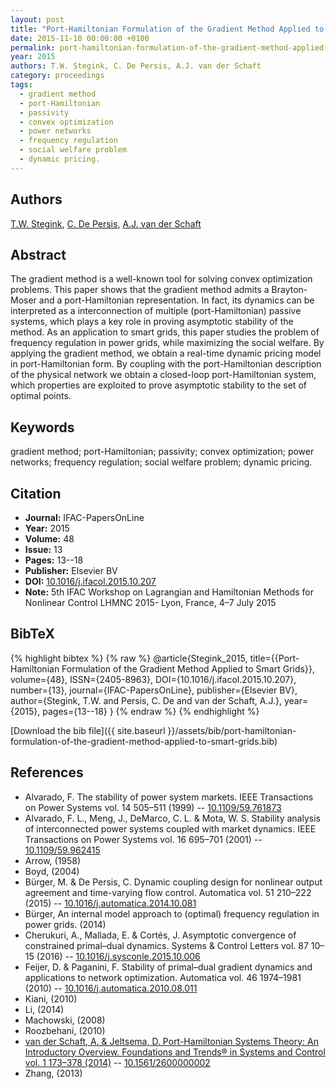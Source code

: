 ```yaml
---
layout: post
title: "Port-Hamiltonian Formulation of the Gradient Method Applied to Smart Grids"
date: 2015-11-10 00:00:00 +0100
permalink: port-hamiltonian-formulation-of-the-gradient-method-applied-to-smart-grids
year: 2015
authors: T.W. Stegink, C. De Persis, A.J. van der Schaft
category: proceedings
tags:
  - gradient method
  - port-Hamiltonian
  - passivity
  - convex optimization
  - power networks
  - frequency regulation
  - social welfare problem
  - dynamic pricing.
---
```

 
## Authors
[T.W. Stegink](authors/tjerk-w-stegink), [C. De Persis](authors/claudio-de-persis), [A.J. van der Schaft](authors/arjan-van-der-schaft)
 
## Abstract
The gradient method is a well-known tool for solving convex optimization problems. This paper shows that the gradient method admits a Brayton-Moser and a port-Hamiltonian representation. In fact, its dynamics can be interpreted as a interconnection of multiple (port-Hamiltonian) passive systems, which plays a key role in proving asymptotic stability of the method. As an application to smart grids, this paper studies the problem of frequency regulation in power grids, while maximizing the social welfare. By applying the gradient method, we obtain a real-time dynamic pricing model in port-Hamiltonian form. By coupling with the port-Hamiltonian description of the physical network we obtain a closed-loop port-Hamiltonian system, which properties are exploited to prove asymptotic stability to the set of optimal points.
 
## Keywords
gradient method; port-Hamiltonian; passivity; convex optimization; power networks; frequency regulation; social welfare problem; dynamic pricing.
 
## Citation
- **Journal:** IFAC-PapersOnLine
- **Year:** 2015
- **Volume:** 48
- **Issue:** 13
- **Pages:** 13--18
- **Publisher:** Elsevier BV
- **DOI:** [10.1016/j.ifacol.2015.10.207](https://doi.org/10.1016/j.ifacol.2015.10.207)
- **Note:** 5th IFAC Workshop on Lagrangian and Hamiltonian Methods for Nonlinear Control LHMNC 2015- Lyon, France, 4–7 July 2015
 
## BibTeX
{% highlight bibtex %}
{% raw %}
@article{Stegink_2015,
  title={{Port-Hamiltonian Formulation of the Gradient Method Applied to Smart Grids}},
  volume={48},
  ISSN={2405-8963},
  DOI={10.1016/j.ifacol.2015.10.207},
  number={13},
  journal={IFAC-PapersOnLine},
  publisher={Elsevier BV},
  author={Stegink, T.W. and Persis, C. De and van der Schaft, A.J.},
  year={2015},
  pages={13--18}
}
{% endraw %}
{% endhighlight %}
 
[Download the bib file]({{ site.baseurl }}/assets/bib/port-hamiltonian-formulation-of-the-gradient-method-applied-to-smart-grids.bib)
 
## References
- Alvarado, F. The stability of power system markets. IEEE Transactions on Power Systems vol. 14 505–511 (1999) -- [10.1109/59.761873](https://doi.org/10.1109/59.761873)
- Alvarado, F. L., Meng, J., DeMarco, C. L. & Mota, W. S. Stability analysis of interconnected power systems coupled with market dynamics. IEEE Transactions on Power Systems vol. 16 695–701 (2001) -- [10.1109/59.962415](https://doi.org/10.1109/59.962415)
- Arrow, (1958)
- Boyd, (2004)
- Bürger, M. & De Persis, C. Dynamic coupling design for nonlinear output agreement and time-varying flow control. Automatica vol. 51 210–222 (2015) -- [10.1016/j.automatica.2014.10.081](https://doi.org/10.1016/j.automatica.2014.10.081)
- Bürger, An internal model approach to (optimal) frequency regulation in power grids. (2014)
- Cherukuri, A., Mallada, E. & Cortés, J. Asymptotic convergence of constrained primal–dual dynamics. Systems &amp; Control Letters vol. 87 10–15 (2016) -- [10.1016/j.sysconle.2015.10.006](https://doi.org/10.1016/j.sysconle.2015.10.006)
- Feijer, D. & Paganini, F. Stability of primal–dual gradient dynamics and applications to network optimization. Automatica vol. 46 1974–1981 (2010) -- [10.1016/j.automatica.2010.08.011](https://doi.org/10.1016/j.automatica.2010.08.011)
- Kiani, (2010)
- Li, (2014)
- Machowski, (2008)
- Roozbehani, (2010)
- [van der Schaft, A. & Jeltsema, D. Port-Hamiltonian Systems Theory: An Introductory Overview. Foundations and Trends® in Systems and Control vol. 1 173–378 (2014)](port-hamiltonian-systems-theory-an-introductory-overview) -- [10.1561/2600000002](https://doi.org/10.1561/2600000002)
- Zhang, (2013)

